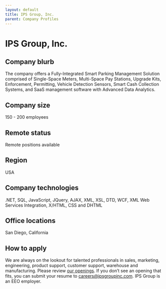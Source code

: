 ```yaml
---
layout: default
title: IPS Group, Inc.
parent: Company Profiles
---
```


# IPS Group, Inc.

## Company blurb

The company offers a Fully-Integrated Smart Parking Management Solution comprised of Single-Space Meters, Multi-Space Pay Stations, Upgrade Kits, Enforcement, Permitting, Vehicle Detection Sensors, Smart Cash Collection Systems, and SaaS management software with Advanced Data Analytics.

## Company size

150 - 200 employees

## Remote status

Remote positions available

## Region

USA

## Company technologies

.NET, SQL, JavaScript, JQuery, AJAX, XML, XSL, DTD, WCF, XML Web Services Integration, X/HTML, CSS and DHTML

## Office locations

San Diego, California

## How to apply

We are always on the lookout for talented professionals in sales, marketing, engineering, product support, customer support, warehouse and manufacturing. Please review [our openings](https://www.ipsgroupinc.com/careers/). If you don’t see an opening that fits, you can submit your resume to careers@ipsgroupinc.com. IPS Group is an EEO employer.